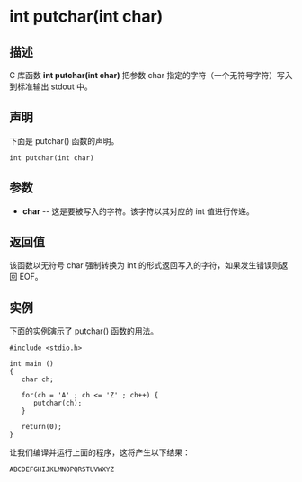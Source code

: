 # int putchar(int char)

## 描述

C 库函数 **int putchar(int char)** 把参数 char 指定的字符（一个无符号字符）写入到标准输出 stdout 中。

## 声明

下面是 putchar() 函数的声明。

```
int putchar(int char)
```

## 参数

- **char** -- 这是要被写入的字符。该字符以其对应的 int 值进行传递。

## 返回值

该函数以无符号 char 强制转换为 int 的形式返回写入的字符，如果发生错误则返回 EOF。

## 实例

下面的实例演示了 putchar() 函数的用法。

```
#include <stdio.h>

int main ()
{
   char ch;

   for(ch = 'A' ; ch <= 'Z' ; ch++) {
      putchar(ch);
   }
   
   return(0);
}
```

让我们编译并运行上面的程序，这将产生以下结果：

```
ABCDEFGHIJKLMNOPQRSTUVWXYZ
```